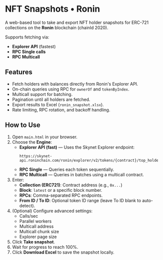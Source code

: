 # NFT Snapshots • Ronin

A web-based tool to take and export NFT holder snapshots for ERC-721 collections on the **Ronin** blockchain (chainId 2020).

Supports fetching via:
- **Explorer API** (fastest)
- **RPC Single calls**
- **RPC Multicall**

## Features
- Fetch holders with balances directly from Ronin's Explorer API.
- On-chain queries using RPC for `ownerOf` and `tokenByIndex`.
- Multicall support for batching.
- Pagination until all holders are fetched.
- Export results to Excel (`ronin_snapshot.xlsx`).
- Rate limiting, RPC rotation, and backoff handling.

## How to Use
1. Open `main.html` in your browser.
2. Choose the **Engine**:
   - **Explorer API (fast)** — Uses the Skynet Explorer endpoint:
     ```
     https://skynet-api.roninchain.com/ronin/explorer/v2/tokens/{contract}/top_holders
     ```
   - **RPC Single** — Queries each token sequentially.
   - **RPC Multicall** — Queries in batches using a multicall contract.
3. Enter:
   - **Collection (ERC721)**: Contract address (e.g., `0x...`)
   - **Block**: `latest` or a specific block number.
   - **RPCs**: Comma-separated RPC endpoints.
   - **From ID / To ID**: Optional token ID range (leave To ID blank to auto-detect).
4. (Optional) Configure advanced settings:
   - Calls/sec
   - Parallel workers
   - Multicall address
   - Multicall chunk size
   - Explorer page size
5. Click **Take snapshot**.
6. Wait for progress to reach 100%.
7. Click **Download Excel** to save the snapshot locally.
